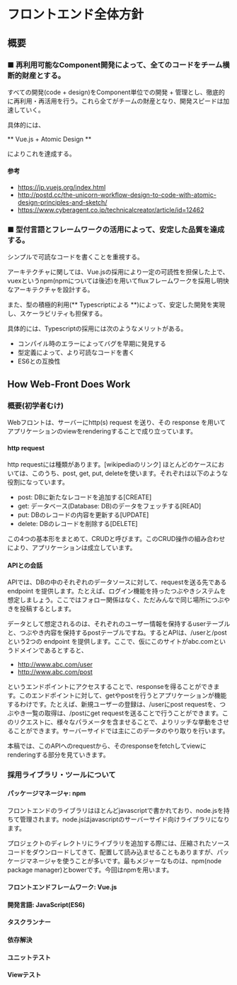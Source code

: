 # フロントエンド全体方針

## 概要

### ■ 再利用可能なComponent開発によって、全てのコードをチーム横断的財産とする。

すべての開発(code + design)をComponent単位での開発 + 管理とし、徹底的に再利用・再活用を行う。これら全てがチームの財産となり、開発スピードは加速していく。

具体的には、

** Vue.js + Atomic Design **

によりこれを達成する。

#### 参考
- https://jp.vuejs.org/index.html
- http://postd.cc/the-unicorn-workflow-design-to-code-with-atomic-design-principles-and-sketch/
- https://www.cyberagent.co.jp/technicalcreator/article/id=12462



### ■ 型付言語とフレームワークの活用によって、安定した品質を達成する。

シンプルで可読なコードを書くことを重視する。

アーキテクチャに関しては、Vue.jsの採用により一定の可読性を担保した上で、vuexというnpm(npmについては後述)を用いてfluxフレームワークを採用し明快なアーキテクチャを設計する。

また、型の積極的利用(** Typescriptによる **)によって、安定した開発を実現し、スケーラビリティも担保する。

具体的には、Typescriptの採用には次のようなメリットがある。

- コンパイル時のエラーによってバグを早期に発見する
- 型定義によって、より可読なコードを書く
- ES6との互換性

## How Web-Front Does Work

### 概要(初学者むけ)
Webフロントは、サーバーにhttp(s) request を送り、その response を用いてアプリケーションのviewをrenderingすることで成り立っています。

#### http request
http requestには種類があります。[wikipediaのリンク]
ほとんどのケースにおいては、このうち、post, get, put, deleteを使います。それぞれは以下のような役割になっています。
- post: DBに新たなレコードを追加する[CREATE]
- get: データベース(Database: DB)のデータをフェッチする[READ]
- put: DBのレコードの内容を更新する[UPDATE]
- delete: DBのレコードを削除する[DELETE]

この4つの基本形をまとめて、CRUDと呼びます。このCRUD操作の組み合わせにより、アプリケーションは成立しています。

#### APIとの会話
APIでは、DBの中のそれぞれのデータソースに対して、requestを送る先である endpoint を提供します。たとえば、ログイン機能を持ったつぶやきシステムを想定しましょう。ここではフォロー関係はなく、ただみんなで同じ場所につぶやきを投稿するとします。

データとして想定されるのは、それぞれのユーザー情報を保持するuserテーブルと、つぶやき内容を保持するpostテーブルですね。するとAPIは、/userと/postという2つの endpoint を提供します。ここで、仮にこのサイトがabc.comというドメインであるとすると、

- http://www.abc.com/user
- http://www.abc.com/post

というエンドポイントにアクセスすることで、responseを得ることができます。このエンドポイントに対して、getやpostを行うとアプリケーションが機能するわけです。たとえば、新規ユーザーの登録は、/userにpost requestを、つぶやき一覧の取得は、/postにget requestを送ることで行うことができます。このリクエストに、様々なパラメータを含ませることで、よりリッチな挙動をさせることができます。サーバーサイドでは主にこのデータのやり取りを行います。

本稿では、このAPIへのrequestから、そのresponseをfetchしてviewにrenderingする部分を見ていきます。

### 採用ライブラリ・ツールについて

#### パッケージマネージャ: npm
フロントエンドのライブラリはほとんどjavascriptで書かれており、node.jsを持ちて管理されます。node.jsはjavascriptのサーバーサイド向けライブラリになります。

プロジェクトのディレクトリにライブラリを追加する際には、圧縮されたソースコードをダウンロードしてきて、配置して読み込ませることもありますが、パッケージマネージャを使うことが多いです。最もメジャーなものは、npm(node package manager)とbowerです。今回はnpmを用います。

#### フロントエンドフレームワーク: Vue.js

#### 開発言語: JavaScript(ES6)

#### タスクランナー

#### 依存解決

#### ユニットテスト

#### Viewテスト
